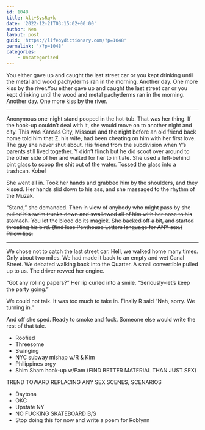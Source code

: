 ```yaml
---
id: 1048
title: Alt+SysRq+k
date: '2022-12-21T03:15:02+00:00'
author: Ken
layout: post
guid: 'https://lifebydictionary.com/?p=1048'
permalink: '/?p=1048'
categories:
    - Uncategorized
---
```


You either gave up and caught the last street car or you kept drinking until the metal and wood pachyderms ran in the morning. Another day. One more kiss by the river.You either gave up and caught the last street car or you kept drinking until the wood and metal pachyderms ran in the morning. Another day. One more kiss by the river.

- - - - - -

Anonymous one-night stand pooped in the hot-tub. That was her thing. If the hook-up couldn’t deal with it, she would move on to another night and city. This was Kansas City, Missouri and the night before an old friend back home told him that Z, his wife, had been cheating on him with her first love. The guy she never shut about. His friend from the subdivision when Y’s parents still lived together. Y didn’t flinch but he did scoot over around to the other side of her and waited for her to initiate. She used a left-behind pint glass to scoop the shit out of the water. Tossed the glass into a trashcan. Kobe!

She went all in. Took her hands and grabbed him by the shoulders, and they kissed. Her hands slid down to his ass, and she massaged to the rhythm of the Muzak.

“Stand,” she demanded. <s>Then in view of anybody who might pass by she pulled his swim trunks down and swallowed all of him with her nose to his stomach.</s> You let the blood do its magick. <s>She backed off a bit, and started throating his bird. (find less Penthouse Letters language for ANY sex.) Pillow lips.</s>

- - - - - -

We chose not to catch the last street car. Hell, we walked home many times. Only about two miles. We had made it back to an empty and wet Canal Street. We debated walking back into the Quarter. A small convertible pulled up to us. The driver revved her engine.

“Got any rolling papers?” Her lip curled into a smile. “Seriously–let’s keep the party going.”

We could not talk. It was too much to take in. Finally R said “Nah, sorry. We turning in.”

And off she sped. Ready to smoke and fuck. Someone else would write the rest of that tale.

- Roofied
- Threesome
- Swinging
- NYC subway mishap w/R &amp; Kim
- Philippines orgy
- Shim Sham hook-up w/Pam (FIND BETTER MATERIAL THAN JUST SEX)

TREND TOWARD REPLACING ANY SEX SCENES, SCENARIOS

- Daytona
- OKC
- Upstate NY
- NO FUCKING SKATEBOARD B/S
- Stop doing this for now and write a poem for Roblynn